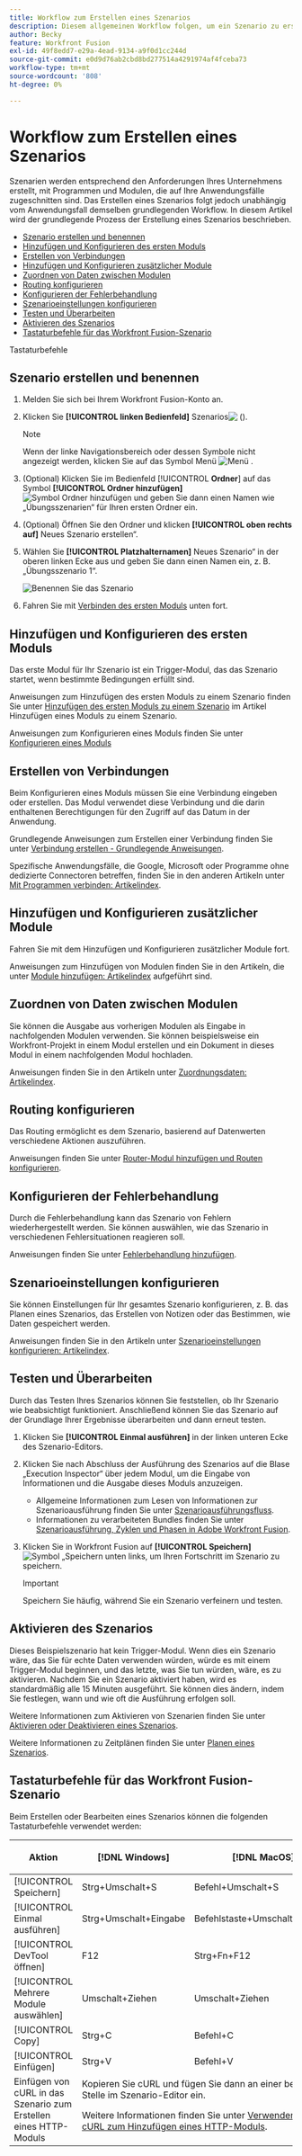 ```yaml
---
title: Workflow zum Erstellen eines Szenarios
description: Diesem allgemeinen Workflow folgen, um ein Szenario zu erstellen
author: Becky
feature: Workfront Fusion
exl-id: 49f8edd7-e29a-4ead-9134-a9f0d1cc244d
source-git-commit: e0d9d76ab2cbd8bd277514a4291974af4fceba73
workflow-type: tm+mt
source-wordcount: '808'
ht-degree: 0%

---
```


# Workflow zum Erstellen eines Szenarios

Szenarien werden entsprechend den Anforderungen Ihres Unternehmens erstellt, mit Programmen und Modulen, die auf Ihre Anwendungsfälle zugeschnitten sind. Das Erstellen eines Szenarios folgt jedoch unabhängig vom Anwendungsfall demselben grundlegenden Workflow. In diesem Artikel wird der grundlegende Prozess der Erstellung eines Szenarios beschrieben.


* [Szenario erstellen und benennen](#create-and-name-the-scenario)
* [Hinzufügen und Konfigurieren des ersten Moduls](#configure-the-first-module)
* [Erstellen von Verbindungen](#create-connections)
* [Hinzufügen und Konfigurieren zusätzlicher Module](#add-and-configure-additional-modules)
* [Zuordnen von Daten zwischen Modulen](#map-data-between-modules)
* [Routing konfigurieren](#configure-routing)
* [Konfigurieren der Fehlerbehandlung](#configure-error-handling)
* [Szenarioeinstellungen konfigurieren](#onfigure-scenario-settings)
* [Testen und Überarbeiten](#test-and-revise)
* [Aktivieren des Szenarios](#activate-the-scenario)
* [Tastaturbefehle für das Workfront Fusion-Szenario](#workfront-fusion-scenario-keyboard-shortcuts)

Tastaturbefehle



## Szenario erstellen und benennen

1. Melden Sie sich bei Ihrem Workfront Fusion-Konto an.
1. Klicken Sie **[!UICONTROL linken Bedienfeld]** Szenarios![&#x200B; (](assets/scenarios-icon.png)).

   >[!NOTE]
   >
   >Wenn der linke Navigationsbereich oder dessen Symbole nicht angezeigt werden, klicken Sie auf das Symbol Menü ![Menü](assets/main-menu-icon-left-nav.png) .

1. (Optional) Klicken Sie im Bedienfeld [!UICONTROL **Ordner**] auf das Symbol **[!UICONTROL Ordner hinzufügen]** ![Symbol Ordner hinzufügen](assets/add-folder-icon.png) und geben Sie dann einen Namen wie „Übungsszenarien“ für Ihren ersten Ordner ein.

1. (Optional) Öffnen Sie den Ordner und klicken **[!UICONTROL oben rechts auf]** Neues Szenario erstellen“.

1. Wählen Sie **[!UICONTROL Platzhalternamen]** Neues Szenario“ in der oberen linken Ecke aus und geben Sie dann einen Namen ein, z. B. „Übungsszenario 1“.

   ![Benennen Sie das Szenario](assets/name-the-scenario.png)

1. Fahren Sie mit [Verbinden des ersten Moduls](#2-connect-the-first-module) unten fort.

## Hinzufügen und Konfigurieren des ersten Moduls

Das erste Modul für Ihr Szenario ist ein Trigger-Modul, das das Szenario startet, wenn bestimmte Bedingungen erfüllt sind.

Anweisungen zum Hinzufügen des ersten Moduls zu einem Szenario finden Sie unter [Hinzufügen des ersten Moduls zu einem Szenario](/help/workfront-fusion/create-scenarios/add-modules/add-a-module-basic.md#add-the-first-module-to-a-scenario) im Artikel Hinzufügen eines Moduls zu einem Szenario.

Anweisungen zum Konfigurieren eines Moduls finden Sie unter [Konfigurieren eines Moduls](/help/workfront-fusion/create-scenarios/add-modules/configure-a-modules-settings.md)

## Erstellen von Verbindungen

Beim Konfigurieren eines Moduls müssen Sie eine Verbindung eingeben oder erstellen. Das Modul verwendet diese Verbindung und die darin enthaltenen Berechtigungen für den Zugriff auf das Datum in der Anwendung.

Grundlegende Anweisungen zum Erstellen einer Verbindung finden Sie unter [Verbindung erstellen - Grundlegende Anweisungen](/help/workfront-fusion/create-scenarios/connect-to-apps/connect-to-fusion-general.md).

Spezifische Anwendungsfälle, die Google, Microsoft oder Programme ohne dedizierte Connectoren betreffen, finden Sie in den anderen Artikeln unter [Mit Programmen verbinden: Artikelindex](/help/workfront-fusion/create-scenarios/connect-to-apps/connect-to-apps-toc.md).

## Hinzufügen und Konfigurieren zusätzlicher Module

Fahren Sie mit dem Hinzufügen und Konfigurieren zusätzlicher Module fort.

Anweisungen zum Hinzufügen von Modulen finden Sie in den Artikeln, die unter [Module hinzufügen: Artikelindex](/help/workfront-fusion/create-scenarios/add-modules/add-modules-toc.md) aufgeführt sind.

## Zuordnen von Daten zwischen Modulen

Sie können die Ausgabe aus vorherigen Modulen als Eingabe in nachfolgenden Modulen verwenden. Sie können beispielsweise ein Workfront-Projekt in einem Modul erstellen und ein Dokument in dieses Modul in einem nachfolgenden Modul hochladen.

Anweisungen finden Sie in den Artikeln unter [Zuordnungsdaten: Artikelindex](/help/workfront-fusion/create-scenarios/map-data/map-data-toc.md).

## Routing konfigurieren

Das Routing ermöglicht es dem Szenario, basierend auf Datenwerten verschiedene Aktionen auszuführen.

Anweisungen finden Sie unter [Router-Modul hinzufügen und Routen konfigurieren](/help/workfront-fusion/create-scenarios/add-modules/router-module.md).

## Konfigurieren der Fehlerbehandlung

Durch die Fehlerbehandlung kann das Szenario von Fehlern wiederhergestellt werden. Sie können auswählen, wie das Szenario in verschiedenen Fehlersituationen reagieren soll.

Anweisungen finden Sie unter [Fehlerbehandlung hinzufügen](/help/workfront-fusion/create-scenarios/config-error-handling/error-handling.md).

## Szenarioeinstellungen konfigurieren

Sie können Einstellungen für Ihr gesamtes Szenario konfigurieren, z. B. das Planen eines Szenarios, das Erstellen von Notizen oder das Bestimmen, wie Daten gespeichert werden.

Anweisungen finden Sie in den Artikeln unter [Szenarioeinstellungen konfigurieren: Artikelindex](/help/workfront-fusion/create-scenarios/config-scenarios-settings/config-scenario-settings-toc.md).

## Testen und Überarbeiten

Durch das Testen Ihres Szenarios können Sie feststellen, ob Ihr Szenario wie beabsichtigt funktioniert. Anschließend können Sie das Szenario auf der Grundlage Ihrer Ergebnisse überarbeiten und dann erneut testen.

1. Klicken Sie **[!UICONTROL Einmal ausführen]** in der linken unteren Ecke des Szenario-Editors.
1. Klicken Sie nach Abschluss der Ausführung des Szenarios auf die Blase „Execution Inspector“ über jedem Modul, um die Eingabe von Informationen und die Ausgabe dieses Moduls anzuzeigen.

   * Allgemeine Informationen zum Lesen von Informationen zur Szenarioausführung finden Sie unter [Szenarioausführungsfluss](/help/workfront-fusion/references/scenarios/scenario-execution-flow.md).
   * Informationen zu verarbeiteten Bundles finden Sie unter [Szenarioausführung, Zyklen und Phasen in Adobe Workfront Fusion](/help/workfront-fusion/references/scenarios/scenario-execution-cycles-phases.md).

1. Klicken Sie in Workfront Fusion auf **[!UICONTROL Speichern]** ![Symbol „Speichern](assets/save-icon.png) unten links, um Ihren Fortschritt im Szenario zu speichern.

   >[!IMPORTANT]
   >
   >Speichern Sie häufig, während Sie ein Szenario verfeinern und testen.

## Aktivieren des Szenarios

Dieses Beispielszenario hat kein Trigger-Modul. Wenn dies ein Szenario wäre, das Sie für echte Daten verwenden würden, würde es mit einem Trigger-Modul beginnen, und das letzte, was Sie tun würden, wäre, es zu aktivieren. Nachdem Sie ein Szenario aktiviert haben, wird es standardmäßig alle 15 Minuten ausgeführt. Sie können dies ändern, indem Sie festlegen, wann und wie oft die Ausführung erfolgen soll.

Weitere Informationen zum Aktivieren von Szenarien finden Sie unter [Aktivieren oder Deaktivieren eines Szenarios](/help/workfront-fusion/manage-scenarios/activate-deactivate-scenarios.md).

Weitere Informationen zu Zeitplänen finden Sie unter [Planen eines Szenarios](/help/workfront-fusion/create-scenarios/config-scenarios-settings/schedule-a-scenario.md).

## Tastaturbefehle für das Workfront Fusion-Szenario

Beim Erstellen oder Bearbeiten eines Szenarios können die folgenden Tastaturbefehle verwendet werden:

<table style="table-layout:auto"> 
 <col data-mc-conditions=""> 
 <col data-mc-conditions=""> 
 <col data-mc-conditions=""> 
 <thead> 
  <tr> 
   <th> <p>Aktion</p> </th> 
   <th>[!DNL Windows]</th> 
   <th> <p>[!DNL MacOS]</p> </th> 
  </tr> 
 </thead> 
 <tbody> 
  <tr> 
   <td role="rowheader">[!UICONTROL Speichern] </td> 
   <td>Strg+Umschalt+S</td> 
   <td>Befehl+Umschalt+S</span> </td> 
  </tr> 
  <tr> 
   <td role="rowheader">[!UICONTROL Einmal ausführen]</td> 
   <td>Strg+Umschalt+Eingabe</td> 
   <td>Befehlstaste+Umschalt+Eingabe</span> </td> 
  </tr> 
  <tr> 
   <td role="rowheader">[!UICONTROL DevTool öffnen]</td> 
   <td>F12</td> 
   <td>Strg+Fn+F12</span> </td> 
  </tr> 
  <tr> 
   <td role="rowheader">[!UICONTROL Mehrere Module auswählen]</td> 
   <td>Umschalt+Ziehen</td> 
   <td>Umschalt+Ziehen</span> </td> 
  </tr> 
  <tr> 
   <td role="rowheader">[!UICONTROL Copy]</td> 
   <td>Strg+C</td> 
   <td>Befehl+C</span> </td> 
  </tr> 
  <tr> 
   <td role="rowheader">[!UICONTROL Einfügen]</td> 
   <td>Strg+V</td> 
   <td>Befehl+V</span> </td> 
  </tr> 
  <tr> 
   <td role="rowheader">Einfügen von cURL in das Szenario zum Erstellen eines HTTP-Moduls</td> 
   <td colspan="2">Kopieren Sie cURL und fügen Sie dann an einer beliebigen Stelle im Szenario-Editor ein.<p>Weitere Informationen finden Sie unter <a href="/help/workfront-fusion/create-scenarios/add-modules/use-curl-create-http.md">Verwenden von cURL zum Hinzufügen eines HTTP-Moduls</a>.</td> 
  </tr> 
 </tbody> 
</table>





